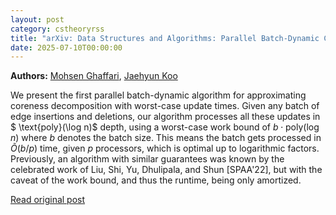 ```yaml
---
layout: post
category: cstheoryrss
title: "arXiv: Data Structures and Algorithms: Parallel Batch-Dynamic Coreness Decomposition with Worst-Case Guarantees"
date: 2025-07-10T00:00:00
---
```


**Authors:** [Mohsen Ghaffari](https://dblp.uni-trier.de/search?q=Mohsen+Ghaffari), [Jaehyun Koo](https://dblp.uni-trier.de/search?q=Jaehyun+Koo)

We present the first parallel batch-dynamic algorithm for approximating
coreness decomposition with worst-case update times. Given any batch of edge
insertions and deletions, our algorithm processes all these updates in $
\text{poly}(\log n)$ depth, using a worst-case work bound of $b\cdot
\text{poly}(\log n)$ where $b$ denotes the batch size. This means the batch
gets processed in $\tilde{O}(b/p)$ time, given $p$ processors, which is optimal
up to logarithmic factors. Previously, an algorithm with similar guarantees was
known by the celebrated work of Liu, Shi, Yu, Dhulipala, and Shun [SPAA'22],
but with the caveat of the work bound, and thus the runtime, being only
amortized.

[Read original post](http://arxiv.org/abs/2507.06334v1)
